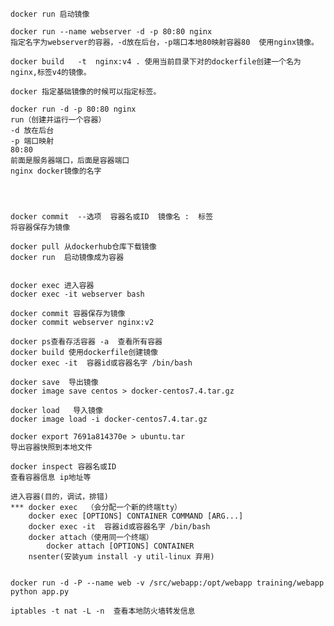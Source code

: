 	docker run 启动镜像
	
	docker run --name webserver -d -p 80:80 nginx 
	指定名字为webserver的容器，-d放在后台，-p端口本地80映射容器80  使用nginx镜像。
	
	docker build   -t  nginx:v4 . 使用当前目录下对的dockerfile创建一个名为nginx,标签v4的镜像。
	 
	docker 指定基础镜像的时候可以指定标签。
	
	docker run -d -p 80:80 nginx
	run（创建并运行一个容器）
	-d 放在后台
	-p 端口映射
	80:80
	前面是服务器端口，后面是容器端口
	nginx docker镜像的名字
	
	
	
	
	docker commit  --选项  容器名或ID  镜像名 :  标签 
	将容器保存为镜像 
	
	docker pull 从dockerhub仓库下载镜像
	docker run  启动镜像成为容器
	
	
	docker exec 进入容器
	docker exec -it webserver bash
	
	docker commit 容器保存为镜像
	docker commit webserver nginx:v2
	
	docker ps查看存活容器 -a  查看所有容器
	docker build 使用dockerfile创建镜像
	docker exec -it  容器id或容器名字 /bin/bash
	
	docker save  导出镜像
	docker image save centos > docker-centos7.4.tar.gz
	
	docker load   导入镜像
	docker image load -i docker-centos7.4.tar.gz
	
	docker export 7691a814370e > ubuntu.tar
	导出容器快照到本地文件
	
	docker inspect 容器名或ID
	查看容器信息 ip地址等
	
	进入容器(目的，调试，排错)
	***	docker exec  （会分配一个新的终端tty）
		docker exec [OPTIONS] CONTAINER COMMAND [ARG...]	
	    docker exec -it  容器id或容器名字 /bin/bash
		docker attach（使用同一个终端）
			docker attach [OPTIONS] CONTAINER
		nsenter(安装yum install -y util-linux 弃用)
		
		
	docker run -d -P --name web -v /src/webapp:/opt/webapp training/webapp python app.py
	
	iptables -t nat -L -n  查看本地防火墙转发信息	
